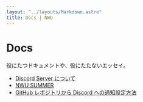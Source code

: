 ```yaml
---
layout: "../layouts/Markdown.astro"
title: Docs | NWU
---
```


# Docs

役にたつドキュメントや、役にたたないエッセイ。

- [Discord Server について](/docs/discord)
- [NWU SUMMER](/docs/nwu_summer)
- [GitHub レポジトリから Discord への通知設定方法](/docs/notify-gh-to-discord)
